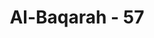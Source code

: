 ---
title: "Al-Baqarah - 57"
no: 57
arabic_no: ٥٧
ayah: وَظَلَّلْنَا عَلَيْكُمُ الْغَمَامَ وَاَنْزَلْنَا عَلَيْكُمُ الْمَنَّ وَالسَّلْوٰى ۗ كُلُوْا مِنْ طَيِّبٰتِ مَا رَزَقْنٰكُمْ ۗ وَمَا ظَلَمُوْنَا وَلٰكِنْ كَانُوْٓا اَنْفُسَهُمْ يَظْلِمُوْنَ
translation: "Dan Kami menaungi kamu dengan awan, dan Kami menurunkan kepadamu mann dan salwa. Makanlah (makanan) yang baik-baik dari rezeki yang telah Kami berikan kepadamu. Mereka tidak menzalimi Kami, tetapi justru merekalah yang menzalimi diri sendiri."
tafsir: "Dalam ayat ini Allah mengingatkan lagi kepada Bani Israil tentang nikmat-Nya yang lain yang dilimpahkan-Nya kepada nenek moyang mereka, yakni Allah telah menaungi mereka dengan awan mendung dari terik panas matahari yang menimpa mereka. Hal ini terjadi ketika mereka meninggalkan Mesir, dan menyeberangi Laut Merah. Mereka sampai ke gurun pasir dan ditimpa panas terik yang amat sangat. Lalu mereka mengadu kepada Nabi Musa. Begitu dia berdoa kepada Allah, memohon pertolongan untuk mereka, Allah mengirim awan mendung untuk menaungi mereka, hingga mereka dapat berjalan sampai ke negeri yang mereka tuju. Di samping itu Allah mengaruniakan pula makanan untuk mereka yaitu makanan yang disebut mann yang manis seperti madu, yang turun terus-menerus sejak terbit fajar sampai matahari terbenam, serta bahan makanan lain yang disebut salwa, yaitu semacam burung puyuh. Masing-masing mereka mengambil secukupnya untuk makan sampai keesokan harinya.\n\nMenghadapi suhu udara yang sangat panas di tengah gurun pasir orang mudah terkuras habis energi dan tenaga yang dimilikinya. Oleh karena itu sebagai pengganti energi yang hilang diperlukan makanan dan minuman yang banyak mengandung zat gula. Mann adalah sejenis makanan yang manis atau minuman berenergi seperti madu yang sangat dibutuhkan di daerah gurun pasir. Jika seseorang memakan makanan yang mengandung banyak zat gula kecuali meningkatkan energi dan memberi dampak rasa senang, juga membuat orang lebih bersemangat.\n\nDi samping makanan yang kandungan gulanya tinggi juga dibutuhkan daging yang mengandung protein dan lemak. Salwa adalah sejenis burung puyuh yang dagingnya memiliki kandungan protein dan lemak yang sangat tinggi, makanan ini dibutuhkan oleh orang-orang yang berada di gurun pasir yang panas sekali. Allah Mahamengetahui dan Mahabijaksana dengan memberikan makanan Mann dan Salwa kepada Bani Israil yang melakukan perjalanan panjang dan berat dari Mesir ke Syria. \n\nAllah memerintahkan agar mereka memakan makanan yang baik, dari rezeki yang telah dilimpahkan-Nya. Makanan yang baik ialah makanan yang halal dan bermanfaat bagi kesehatan dan pertumbuhan badan. Ini menunjukkan bahwa apa pun yang diperintahkan Allah kepada manusia, manfaatnya adalah untuk diri mereka sendiri, bukan untuk-Nya. Sebaliknya, apa pun yang dilarang-Nya agar dijauhi oleh manusia, semua itu adalah untuk menyelamatkan mereka sendiri dari malapetaka yang akan menimpa mereka karena perbuatan itu.\n\nSeorang ahli kimia bahan alam dari Belgia, Dr. Errera (1893) menduga bahwa manna merupakan jenis tumbuhan rendah, yang termasuk 'lumut kerak (lichenes) dari golongan unattached lichens (lumut kerak yang tidak melekat, mudah lepas). Setelah melakukan pengamatan, Errera menduga bahwa manna sangat mungkin merupakan spesies lumut kerak yang dikenal dengan nama saintifik: Aspicilia esculenta. Lumut kerak aspicilia esculenta ini sangat mudah terbawa oleh angin atau badai, sehingga nampak seolah-oleh diturunkan (anzalnaa, diturunkan) dari langit. Lumut kerak ini mempunyai kandungan gizi yang tinggi dan mengandung pula zat antibiotika (thayyib, makanan yang baik-baik). Sedangkan salwa, kemungkinan besar adalah burung puyuh. Dapatlah dimengerti bahwa Bani Israil dapat bertahan lama (sekitar 40th) di belantara Sinai, karena mendapatkan rahmat dari Allah swt., berupa makanan manna, yang merupakan sumber karbohidrat dengan gizi tinggi dan terkandung pula antibiotik didalamnya. Sedangkan untuk sumber protein didapat dari salwa. Wallahu a'lam bis-sawab."
---